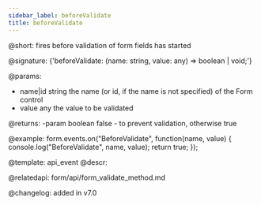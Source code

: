 ```yaml
---
sidebar_label: beforeValidate
title: beforeValidate
---          
```


@short: fires before validation of form fields has started

@signature: {'beforeValidate: (name: string, value: any) => boolean | void;'}

@params:
- name|id  string  the name (or id, if the name is not specified) of the Form control
- value     any     the value to be validated

@returns:
-param  boolean 	false - to prevent validation, otherwise true

@example:
form.events.on("BeforeValidate", function(name, value) {
    console.log("BeforeValidate", name, value); 
    return true;
});


@template: api_event
@descr:

@relatedapi: form/api/form_validate_method.md

@changelog: added in v7.0

